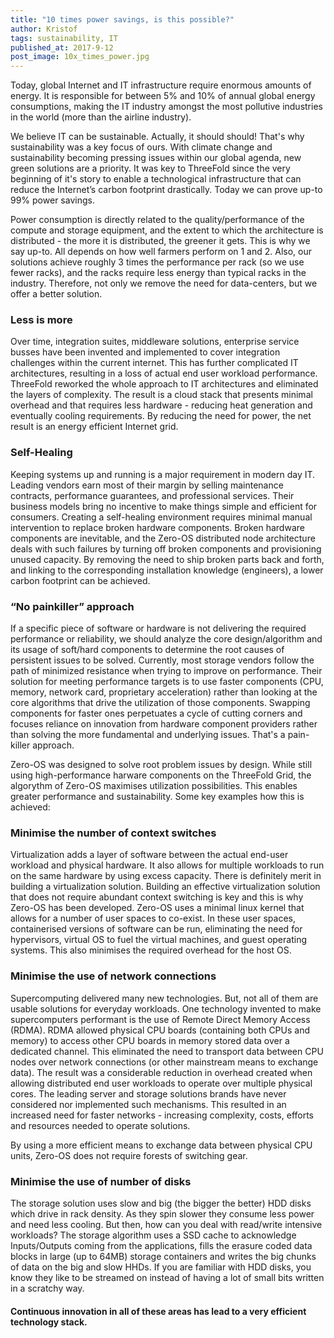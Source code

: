 ```yaml
---
title: "10 times power savings, is this possible?"
author: Kristof
tags: sustainability, IT
published_at: 2017-9-12
post_image: 10x_times_power.jpg
---
```


Today, global Internet and IT infrastructure require enormous amounts of energy. It is responsible for between 5% and 10% of annual global energy consumptions, making the IT industry amongst the most pollutive industries in the world (more than the airline industry).

We believe IT can be sustainable. Actually, it should should!  That's why sustainability was a key focus of ours. With climate change and sustainability becoming pressing issues within our global agenda, new green solutions are a priority. It was key to ThreeFold since the very beginning of it's story to enable a technological infrastructure that can reduce the Internet’s carbon footprint drastically. Today we can prove up-to 99% power savings.

Power consumption is directly related to the quality/performance of the compute and storage equipment, and the extent to which the architecture is distributed - the more it is distributed, the greener it gets. This is why we say up-to. All depends on how well farmers perform on 1 and 2. Also, our solutions achieve roughly 3 times the performance per rack (so we use fewer racks), and the racks require less energy than typical racks in the industry. Therefore, not only we remove the need for data-centers, but we offer a better solution.

### Less is more

Over time, integration suites, middleware solutions, enterprise service busses have been invented and implemented to cover integration challenges within the current internet. This has further complicated IT architectures, resulting in a loss of actual end user workload performance. ThreeFold reworked the whole approach to IT architectures and eliminated the layers of complexity. The result is a cloud stack that presents minimal overhead and that requires less hardware - reducing heat generation and eventually cooling requirements. By reducing the need for power, the net result is an energy efficient Internet grid. 

### Self-Healing

Keeping systems up and running is a major requirement in modern day IT.  Leading vendors earn most of their margin by selling maintenance contracts, performance guarantees, and professional services. Their business models bring no incentive to make things simple and efficient for consumers. Creating a self-healing environment requires minimal manual intervention to replace broken hardware components. Broken hardware components are inevitable, and the Zero-OS distributed node architecture deals with such failures by turning off broken components and provisioning unused capacity. By removing the need to ship broken parts back and forth, and linking to the corresponding installation knowledge (engineers), a lower carbon footprint can be achieved.

### “No painkiller” approach

If a specific piece of software or hardware is not delivering the required performance or reliability, we should analyze the core design/algorithm and its usage of soft/hard components to determine the root causes of persistent issues to be solved. Currently, most storage vendors follow the path of minimized resistance when trying to improve on performance. Their solution for meeting performance targets is to use faster components (CPU, memory, network card, proprietary acceleration) rather than looking at the core algorithms that drive the utilization of those components. Swapping components for faster ones perpetuates a cycle of cutting corners and focuses reliance on innovation from hardware component providers rather than solving the more fundamental and underlying issues. That's a pain-killer approach.

Zero-OS was designed to solve root problem issues by design. While still using high-performance harware components on the ThreeFold Grid, the algorythm of Zero-OS maximises utilization possibilities. This enables greater performance and sustainability. Some key examples how this is achieved:

### Minimise the number of context switches

Virtualization adds a layer of software between the actual end-user workload and physical hardware. It also allows for multiple workloads to run on the same hardware by using excess capacity. There is definitely merit in building a virtualization solution. Building an effective virtualization solution that does not require abundant context switching is key and this is why Zero-OS has been developed.  Zero-OS uses a minimal linux kernel that allows for a number of user spaces to co-exist. In these user spaces, containerised versions of software can be run, eliminating the need for hypervisors, virtual OS to fuel the virtual machines, and guest operating systems. This also minimises the required overhead for the host OS.

### Minimise the use of network connections

Supercomputing delivered many new technologies. But, not all of them are usable solutions for everyday workloads. One technology invented to make supercomputers performant is the use of Remote Direct Memory Access (RDMA). RDMA allowed physical CPU boards (containing both CPUs and memory) to access other CPU boards in memory stored data over a dedicated channel. This eliminated the need to transport data between CPU nodes over network connections (or other mainstream means to exchange data). The result was a considerable reduction in overhead created when allowing distributed end user workloads to operate over multiple physical cores. The leading server and storage solutions brands have never considered nor implemented such mechanisms. This resulted in an increased need for faster networks - increasing complexity, costs, efforts and resources needed to operate solutions.

By using a more efficient means to exchange data between physical CPU units, Zero-OS does not require forests of switching gear.

### Minimise the use of number of disks

The storage solution uses slow and big (the bigger the better) HDD disks which drive in rack density. As they spin slower they consume less power and need less cooling. But then, how can you deal with read/write intensive workloads? The storage algorithm uses a SSD cache to acknowledge Inputs/Outputs coming from the applications, fills the erasure coded data blocks in large (up to 64MB) storage containers and writes the big chunks of data on the big and slow HHDs. If you are familiar with HDD disks, you know they like to be streamed on instead of having a lot of small bits written in a scratchy way.

#### Continuous innovation in all of these areas has lead to a very efficient technology stack.
